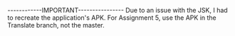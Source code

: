 ------------IMPORTANT----------------
Due to an issue with the JSK, I had to recreate the application's APK. For Assignment 5, use the APK in the Translate branch, not the master.
